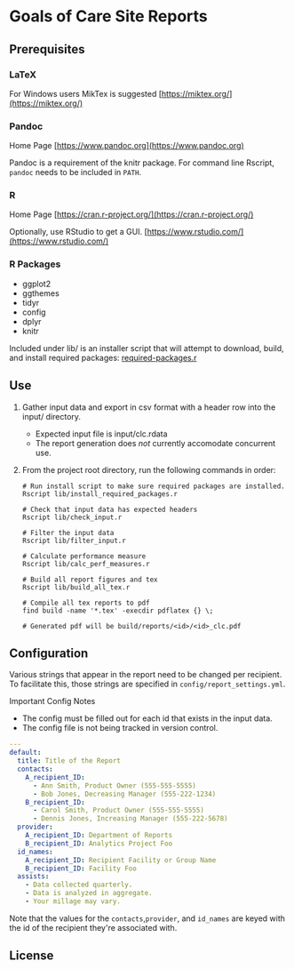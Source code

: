 # Goals of Care Site Reports

## Prerequisites

### LaTeX
For Windows users MikTex is suggested [https://miktex.org/](https://miktex.org/)

### Pandoc
Home Page [https://www.pandoc.org](https://www.pandoc.org)

Pandoc is a requirement of the knitr package.  For command line Rscript, `pandoc` needs to be included in `PATH`.

### R
Home Page [https://cran.r-project.org/](https://cran.r-project.org/)

Optionally, use RStudio to get a GUI. [https://www.rstudio.com/](https://www.rstudio.com/)

### R Packages
* ggplot2
* ggthemes
* tidyr
* config
* dplyr
* knitr

Included under lib/ is an installer script that will attempt to download, build, and install required packages: [required-packages.r](lib/required-packages.r)

## Use

1. Gather input data and export in csv format with a header row into the input/ directory.
    * Expected input file is input/clc.rdata
    * The report generation does *not* currently accomodate concurrent use.

1. From the project root directory, run the following commands in order:
    ```
    # Run install script to make sure required packages are installed.
    Rscript lib/install_required_packages.r

    # Check that input data has expected headers
    Rscript lib/check_input.r

    # Filter the input data
    Rscript lib/filter_input.r

    # Calculate performance measure
    Rscript lib/calc_perf_measures.r

    # Build all report figures and tex
    Rscript lib/build_all_tex.r

    # Compile all tex reports to pdf
    find build -name '*.tex' -execdir pdflatex {} \;

    # Generated pdf will be build/reports/<id>/<id>_clc.pdf
    ```

## Configuration
Various strings that appear in the report need to be changed per recipient.
To facilitate this, those strings are specified in `config/report_settings.yml`.

Important Config Notes
* The config must be filled out for each id that exists in the input data.
* The config file is not being tracked in version control.

```yaml
---
default:
  title: Title of the Report
  contacts:
    A_recipient_ID:
      - Ann Smith, Product Owner (555-555-5555)
      - Bob Jones, Decreasing Manager (555-222-1234)
    B_recipient_ID:
      - Carol Smith, Product Owner (555-555-5555)
      - Dennis Jones, Increasing Manager (555-222-5678)
  provider:
    A_recipient_ID: Department of Reports
    B_recipient_ID: Analytics Project Foo
  id_names:
    A_recipient_ID: Recipient Facility or Group Name
    B_recipient_ID: Facility Foo
  assists:
    - Data collected quarterly.
    - Data is analyzed in aggregate.
    - Your millage may vary.
```

Note that the values for the `contacts`,`provider`, and `id_names` are keyed with the id of the recipient they're associated with.

## License
